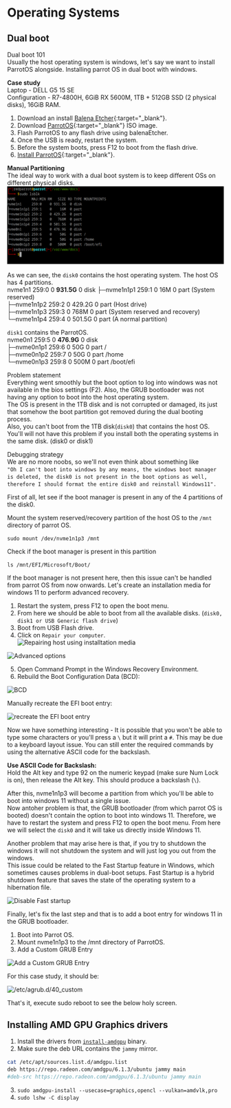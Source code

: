 # **Operating Systems**

## **Dual boot**
<span class="red-command">Dual boot 101</span>  
Usually the host operating system is windows, let's say we want to install ParrotOS alongside.
Installing parrot OS in dual boot with windows.

**Case study**  
Laptop - DELL G5 15 SE  
Configuration - R7-4800H, 6GiB RX 5600M, 1TB + 512GB SSD (2 physical disks), 16GiB RAM.

1. Download an install [Balena Etcher](https://etcher.balena.io/){:target="_blank"}.
2. Download [ParrotOS](https://parrotsec.org/download/){:target="_blank"} ISO image.
3. Flash ParrotOS to any flash drive using balenaEtcher.
4. Once the USB is ready, restart the system.
5. Before the system boots, press F12 to boot from the flash drive.
6. [Install ParrotOS](https://www.parrotsec.org/docs/installation/dualboot-with-windows){:target="_blank"}.

**Manual Partitioning**  
The ideal way to work with a dual boot system is to keep different OSs on different physical disks.
![partitions](img/os/lsblk.png)

As we can see, the `disk0` contains the host operating system. The host OS has 4 partitions.  
<span class="red-command">nvme1n1</span>     259:0    0     **931.5G**      0   disk 
├─nvme1n1p1 259:1    0    16M  0 part (System reserved)  
├─nvme1n1p2 259:2    0 429.2G  0 part (Host drive)  
├─nvme1n1p3 259:3    0   768M  0 part (System reserved and recovery)  
└─nvme1n1p4 259:4    0 501.5G  0 part (A normal partition)  

`disk1` contains the ParrotOS.  
<span class="red-command">nvme0n1</span>     259:5    0     **476.9G**      0   disk  
├─nvme0n1p1 259:6    0    50G  0 part /  
├─nvme0n1p2 259:7    0    50G  0 part /home  
└─nvme0n1p3 259:8    0   500M  0 part /boot/efi  

<span class="red-command">Problem statement</span>  
Everything went smoothly but the boot option to log into windows was not available in the bios settings (<span class="red-command">F2</span>). Also, the GRUB bootloader was not having any option to boot into the host operating system.  
The OS is present in the 1TB disk and is not corrupted or damaged, its just that somehow the boot partition got removed during the dual booting process.  
Also, you can't boot from the 1TB disk(`disk0`) that contains the host OS.  
You'll will not have this problem if you install both the operating systems in the same disk. (disk0 or disk1)

<span class="red-command">Debugging strategy</span>  
We are no more noobs, so we'll not even think about something like  
```"Oh I can't boot into windows by any means, the windows boot manager is deleted, the disk0 is not present in the boot options as well, therefore I should format the entire disk0 and reinstall Windows11".```  

First of all, let see if the boot manager is present in any of the 4 partitions of the disk0.

Mount the system reserved/recovery partition of the host OS to the `/mnt` directory of parrot OS.
```
sudo mount /dev/nvme1n1p3 /mnt
```

Check if the boot manager is present in this partition
```
ls /mnt/EFI/Microsoft/Boot/
```

If the boot manager is not present here, then this issue can't be handled from parrot OS from now onwards. Let's create an installation media for windows 11 to perform advanced recovery.  
1. Restart the system, press F12 to open the boot menu.  
2. From here we should be able to boot from all the available disks. (`disk0, disk1 or USB Generic flash drive`)
3. Boot from USB Flash drive.
4. Click on `Repair your computer`.  
![Repairing host using installtation media](img/os/repair.png)  

![Advanced options](img/os/options.png)

5. Open Command Prompt in the Windows Recovery Environment.
6. Rebuild the Boot Configuration Data (BCD):

![BCD](img/os/bootrec.png)

Manually recreate the EFI boot entry:

![recreate the EFI boot entry](img/os/recreate.png)

Now we have something interesting - It is possible that you won't be able to type some characters or you'll press a `\` but it will print a `#`. This may be due to a keyboard layout issue. You can still enter the required commands by using the alternative ASCII code for the backslash.

**Use ASCII Code for Backslash:**  
Hold the Alt key and type 92 on the numeric keypad (make sure Num Lock is on), then release the Alt key. This should produce a backslash (`\`).  

After this, <span class="red-command">nvme1n1p3</span> will become a partition from which you'll be able to boot into windows 11 without a single issue.  
Now antoher problem is that, the GRUB bootloader (from which parrot OS is booted) doesn't contain the option to boot into windows 11. Therefore, we have to restart the system and press F12 to open the boot menu.
From here we will select the `disk0` and it will take us directly inside Windows 11.

Another problem that may arise here is that, if you try to shutdown the windows it will not shutdown the system and will just log you out from the windows.  
This issue could be related to the Fast Startup feature in Windows, which sometimes causes problems in dual-boot setups. Fast Startup is a hybrid shutdown feature that saves the state of the operating system to a hibernation file.  

![Disable Fast startup](img/os/faststartup.png)

Finally, let's fix the last step and that is to add a boot entry for windows 11 in the GRUB bootloader.
1. Boot into Parrot OS.  
2. Mount <span class="red-command">nvme1n1p3</span> to the <span class="red-command">/mnt</span> directory of ParrotOS.
3. Add a Custom GRUB Entry

![Add a Custom GRUB Entry](img/os/customgrub.png)

For this case study, it should be:

![/etc/agrub.d/40_custom](img/os/40_custom.png)

That's it, execute sudo reboot to see the below holy screen.  


## **Installing AMD GPU Graphics drivers**  
1. Install the drivers from [`install-amdgpu`](https://rocm.docs.amd.com/projects/install-on-linux/en/latest/how-to/amdgpu-install.html) binary.
2. Make sure the deb URL contains the `jammy` mirror.

``` bash
cat /etc/apt/sources.list.d/amdgpu.list
deb https://repo.radeon.com/amdgpu/6.1.3/ubuntu jammy main
#deb-src https://repo.radeon.com/amdgpu/6.1.3/ubuntu jammy main
```

3. `sudo amdgpu-install --usecase=graphics,opencl --vulkan=amdvlk,pro`
4. `sudo lshw -C display`